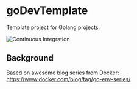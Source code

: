# goDevTemplate

Template project for Golang projects.

![Continuous Integration](https://github.com/jontto/goDevTemplate/workflows/Continuous%20Integration/badge.svg)

## Background

Based on awesome blog series from Docker: https://www.docker.com/blog/tag/go-env-series/
